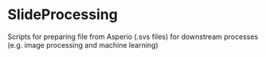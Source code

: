 # SlideProcessing
Scripts for preparing file from Asperio (.svs files) for downstream processes (e.g. image processing and machine learning)
